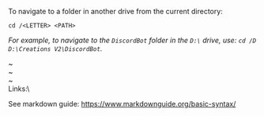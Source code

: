 To navigate to a folder in another drive from the current directory:

` cd /<LETTER> <PATH> `

*For example, to navigate to the `DiscordBot` folder in the `D:\` drive, use: ` cd /D D:\Creations V2\DiscordBot `.*

\~\
~\
~\
Links:\

See markdown guide:
https://www.markdownguide.org/basic-syntax/

